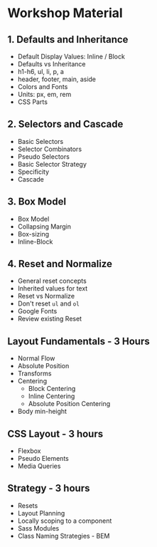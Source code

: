# Workshop Material

## 1. Defaults and Inheritance

- Default Display Values: Inline / Block
- Defaults vs Inheritance
- h1-h6, ul, li, p, a
- header, footer, main, aside
- Colors and Fonts
- Units: px, em, rem
- CSS Parts

## 2. Selectors and Cascade

- Basic Selectors
- Selector Combinators
- Pseudo Selectors
- Basic Selector Strategy
- Specificity
- Cascade

## 3. Box Model

- Box Model
- Collapsing Margin
- Box-sizing
- Inline-Block

## 4. Reset and Normalize

- General reset concepts
- Inherited values for text
- Reset vs Normalize
- Don't reset `ul` and `ol`
- Google Fonts
- Review existing Reset

## Layout Fundamentals - 3 Hours

- Normal Flow
- Absolute Position
- Transforms
- Centering
  - Block Centering
  - Inline Centering
  - Absolute Position Centering
- Body min-height

## CSS Layout - 3 hours

- Flexbox
- Pseudo Elements
- Media Queries

## Strategy - 3 hours

- Resets
- Layout Planning
- Locally scoping to a component
- Sass Modules
- Class Naming Strategies - BEM
